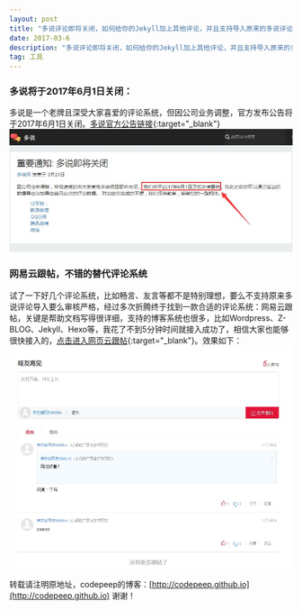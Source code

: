 ```yaml
---
layout: post
title: "多说评论即将关闭，如何给你的Jekyll加上其他评论，并且支持导入原来的多说评论"
date: 2017-03-6 
description: "多说评论即将关闭，如何给你的Jekyll加上其他评论，并且支持导入原来的多说评论"
tag: 工具
---   
```

 

### 多说将于2017年6月1日关闭：  
多说是一个老牌且深受大家喜爱的评论系统，但因公司业务调整，官方发布公告将于2017年6月1日关闭。[多说官方公告链接](http://dev.duoshuo.com/threads/58d1169ae293b89a20c57241){:target="_blank"}  
![多说关闭公告](/images/posts/2017-04-06/duoshuo.jpg)
 
### 网易云跟帖，不错的替代评论系统
试了一下好几个评论系统，比如畅言、友言等都不是特别理想，要么不支持原来多说评论导入要么审核严格，经过多次折腾终于找到一款合适的评论系统：网易云跟帖，关键是帮助文档写得很详细，支持的博客系统也很多，比如Wordpress、Z-BLOG、Jekyll、Hexo等，我花了不到5分钟时间就接入成功了，相信大家也能够很快接入的，[点击进入网页云跟帖](https://gentie.163.com/help.html){:target="_blank"}。效果如下：
![网易云跟帖效果图](/images/posts/2017-04-06/wangyiyungentie.jpg)  




转载请注明原地址，codepeep的博客：[http://codepeep.github.io](http://codepeep.github.io) 谢谢！
